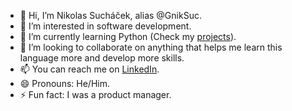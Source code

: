 - 👋 Hi, I’m Nikolas Sucháček, alias @GnikSuc.
- 👀 I’m interested in software development.
- 🌱 I’m currently learning Python (Check my [projects](https://github.com/GnikSuc/PyMiniProjects)).
- 💞️ I’m looking to collaborate on anything that helps me learn this language more and develop more skills.
- 📫 You can reach me on [LinkedIn](https://www.linkedin.com/in/nikolas-such%C3%A1%C4%8Dek-835743239/).
- 😄 Pronouns: He/Him.
- ⚡ Fun fact: I was a product manager.

<!---
GnikSuc/GnikSuc is a ✨ special ✨ repository because its `README.md` (this file) appears on your GitHub profile.
You can click the Preview link to take a look at your changes.
--->
